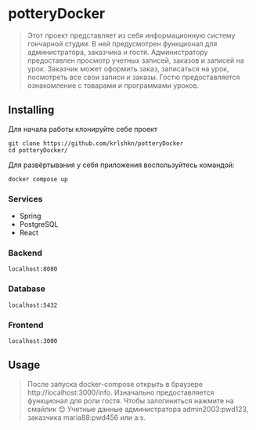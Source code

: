 # potteryDocker
> Этот проект представляет из себя информационную систему гончарной студии. В ней предусмотрен функционал для администратора, заказчика и гостя. Администратору предоставлен просмотр учетных записей, заказов и записей на урок. Заказчик может оформить заказ, записаться на урок, посмотреть все свои записи и заказы. Гостю предоставляется ознакомление с товарами и программами уроков.

## Installing

Для начала работы клонируйте себе проект

```shell
git clone https://github.com/krlshkn/potteryDocker
cd potteryDocker/
```

Для развёртывания у себя приложения воспользуйтесь командой:

```shell
docker compose up
```

### Services
+ Spring 
+ PostgreSQL
+ React

### Backend
```shell
localhost:8080
```
### Database
```shell
localhost:5432
```
### Frontend
```shell
localhost:3000
```
## Usage
> После запуска docker-compose открыть в браузере http://localhost:3000/info. Изначально предоставляется функционал для роли гостя. Чтобы залогиниться нажмите на смайлик 😊 Учетные данные администратора admin2003:pwd123, заказчика maria88:pwd456 или a:s.
